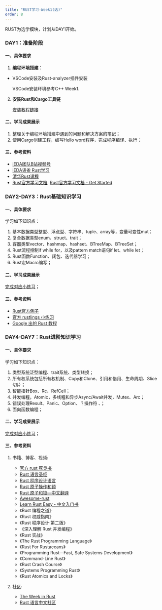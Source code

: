 ```yaml
---
title: "RUST学习-Week1(选)"
order: 8
---
```


RUST为选学模块，计划从DAY1开始。

### DAY1：准备阶段

#### 一、具体要求

1. **编程环境搭建**： 
  - VSCode安装及Rust-analyzer插件安装 
    
    VSCode安装环境参考C++ Week1.

2. **安装Rust和Cargo工具链**
    
    [安装教程链接](https://www.rust-lang.org/tools/install)


#### 二、学习成果展示

1. 整理关于编程环境搭建中遇到的问题和解决方案的笔记；
2. 使用Cargo创建工程，编写Hello word程序，完成程序编译、执行；


#### 三、**参考资料**

- [iEDA团队B站视频号](https://space.bilibili.com/1189298533)
- [iEDA语雀 Rust学习](https://ieda.yuque.com/kzqyb5/lfqbw8)
- [清华Rust课程](https://lab.cs.tsinghua.edu.cn/rust/)
- [Rust官方学习文档](https://doc.rust-lang.org/book/), [Rust官方学习文档 - Get Started](https://www.rust-lang.org/learn/get-started)

### DAY2-DAY3：Rust基础知识学习

#### 一、**具体要求**

学习如下知识点：

1. 基本数据类型整型、浮点型、字符串、tuple、array等，变量可变性mut；
2. 复合数据类型enum、struct、trait； 
3. 容器类型vector、hashmap、hashset、BTreeMap、BTreeSet； 
4. Rust流程控制if while for，以及pattern match语句if let、while let； 
5. Rust函数Function、闭包、迭代器学习； 
6. Rust宏Macro编写；


#### 二、**学习成果展示**

[完成对应小练习](https://exercism.org/tracks/rust)；

#### 三、**参考资料**
   - [Rust官方例子](https://rustwiki.org/zh-CN/rust-by-example/index.html)
   - [官方 rustlings 小练习](https://rustlings.cool/)
   - [Google 出的 Rust 教程](https://google.github.io/comprehensive-rust/welcome.html)

### DAY4-DAY7：Rust进阶知识学习

#### 一、**具体要求**

学习如下知识点：

1. 类型系统泛型编程、trait系统、类型转换；
2. 所有权系统包括所有权机制、Copy和Clone、引用和借用、生命周期、Slice切片；
3. 智能指针Box、Rc、RefCell；
4. 并发编程，Atomic，多线程和异步Async/Await并发，Mutex、Arc；
5. 错误处理Result、Panic、Option、？操作符 、；
6. 面向函数编程；


#### 二、**学习成果展示**

[完成对应小练习](https://exercism.org/tracks/rust)；

#### 三、**参考资料**
1. 书籍、博客、视频:
   - [官方 rust 死灵书](https://doc.rust-lang.org/nomicon/intro.html)
   - [Rust 语言圣经](https://course.rs/basic/intro.html)
   - [Rust 程序设计语言](https://kaisery.github.io/trpl-zh-cn/title-page.html)
   - [Rust 原子操作和锁](https://marabos.nl/atomics/)
   - [Rust 原子和锁—中文翻译](https://atomics.rs/about-book.html)
   - [Awesome-rust](https://github.com/rust-unofficial/awesome-rust)
   - [Learn Rust Easy - 中文入门书](https://rustycab.github.io/LearnRustEasy/)
   - 《Rust 编程之道》
   - 《Rust 权威指南》
   - 《Rust 程序设计·第二版》
   - 《深入理解 Rust 并发编程》
   - 《Rust 实战》
   - 《The Rust Programming Language》
   - 《Rust For Rustaceans》
   - 《Programming Rust—Fast, Safe Systems Development》
   - 《Command-Line Rust》
   - 《Rust Crash Course》
   - 《Systems Programming Rust》
   - 《Rust Atomics and Locks》

2. 社区:
   - [The Week in Rust](https://this-week-in-rust.org/)
   - [Rust 语言中文社区](https://rustcc.cn/)
